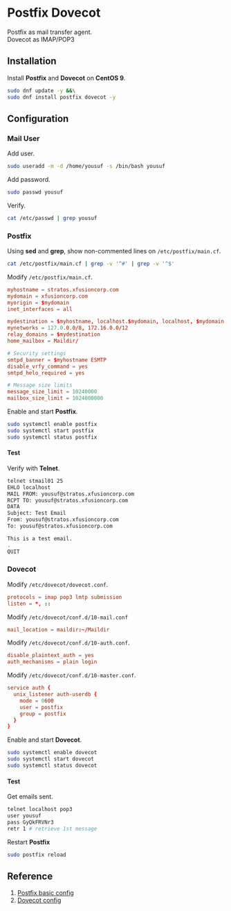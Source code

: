 # Postfix Dovecot
Postfix as mail transfer agent.  
Dovecot as IMAP/POP3

## Installation
Install **Postfix** and **Dovecot** on **CentOS 9**.  
```sh
sudo dnf update -y &&\
sudo dnf install postfix dovecot -y
```

## Configuration
### Mail User
Add user.  
```sh
sudo useradd -m -d /home/yousuf -s /bin/bash yousuf
```
Add password.  
```sh
sudo passwd yousuf
```

Verify.  
```sh
cat /etc/passwd | grep yousuf
```

### Postfix
Using **sed** and **grep**, show non-commented lines on `/etc/postfix/main.cf`.  
```sh
cat /etc/postfix/main.cf | grep -v '^#' | grep -v '^$'
```

Modify `/etc/postfix/main.cf`.  
```conf
myhostname = stratos.xfusioncorp.com
mydomain = xfusioncorp.com
myorigin = $mydomain
inet_interfaces = all

mydestination = $myhostname, localhost.$mydomain, localhost, $mydomain
mynetworks = 127.0.0.0/8, 172.16.0.0/12
relay_domains = $mydestination
home_mailbox = Maildir/

# Security settings
smtpd_banner = $myhostname ESMTP
disable_vrfy_command = yes
smtpd_helo_required = yes

# Message size limits
message_size_limit = 10240000
mailbox_size_limit = 1024000000
```

Enable and start **Postfix**.  
```sh
sudo systemctl enable postfix
sudo systemctl start postfix
sudo systemctl status postfix
```

#### Test
Verify with **Telnet**.  
```sh
telnet stmail01 25
EHLO localhost
MAIL FROM: yousuf@stratos.xfusioncorp.com
RCPT TO: yousuf@stratos.xfusioncorp.com
DATA
Subject: Test Email
From: yousuf@stratos.xfusioncorp.com
To: yousuf@stratos.xfusioncorp.com

This is a test email.
.
QUIT
```



### Dovecot
Modify `/etc/dovecot/dovecot.conf`.
```conf
protocols = imap pop3 lmtp submission
listen = *, ::
```

Modify `/etc/dovecot/conf.d/10-mail.conf`  
```conf
mail_location = maildir:~/Maildir
```

Modify `/etc/dovecot/conf.d/10-auth.conf`.  
```conf
disable_plaintext_auth = yes
auth_mechanisms = plain login
```

Modify `/etc/dovecot/conf.d/10-master.conf`.  
```conf
service auth {
  unix_listener auth-userdb {
    mode = 0600
    user = postfix
    group = postfix
  }
}
```


Enable and start **Dovecot**.  
```sh
sudo systemctl enable dovecot
sudo systemctl start dovecot
sudo systemctl status dovecot
```

#### Test
Get emails sent.
```sh
telnet localhost pop3
user yousuf
pass GyQkFRVNr3
retr 1 # retrieve 1st message
```

Restart **Postfix**
```sh
sudo postfix reload
```


## Reference
1. [Postfix basic config](https://www.postfix.org/BASIC_CONFIGURATION_README.html)
2. [Dovecot config](https://doc.dovecot.org/2.4.1/core/config/quick.html)
[]()
